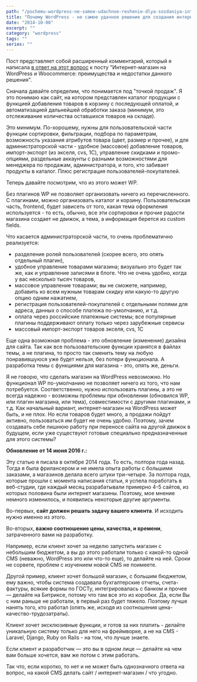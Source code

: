 ```yaml
---
path: "/pochemu-wordpress-ne-samoe-udachnoe-reshenie-dlya-sozdaniya-internet-magazina"
title: "Почему WordPress - не самое удачное решение для создания интернет-магазина"
date: "2014-10-08"
excerpt: ""
category: "wordpress"
tags: ""
series: ""
---
```


Пост представляет собой расширенный комментарий, который я написала [в ответ на этот вопрос](http://oriolo.ru/wordpress-i-woocommerce/#comment-61752) к посту "Интернет-магазин на WordPress и Woocommerce: преимущества и недостатки данного решения".

Сначала давайте определим, что понимается под "точкой продаж". Я это понимаю как сайт, на котором представлен каталог продукции с функцией добавления товаров в корзину с последующей оплатой, и автоматизацией дальнейшей обработки заказа (минимум, это отслеживание количества оставшихся товаров на складе).

Это минимум. По-хорошему, нужны для пользовательской части функции сортировки, фильтрации, подбора по параметрам, возможность указания атрибутов товара (цвет, размер и прочее), и для администраторской части - удобное (массовое) добавление товаров, импорт-экспорт (из экселя, cvs, 1C), управление скидками и промо-опциями, раздельные аккаунты с разными возможностями для менеджера по продажам, администратора, и того, кто забивает продукты в каталог. Плюс регистрация пользователей-покупателей.

Теперь давайте посмотрим, что из этого может WP.

Без плагинов WP не позволяет организовать ничего из перечисленного. С плагинами, можно организовать каталог и корзину. Пользовательская часть, frontend, будет зависеть от того, какая тема оформления используется - то есть, обычно, все эти сортировки и прочие радости магазина создает не движок, а тема, а информация берется из custom fields.

Что касается администраторской части, то очень проблематично реализуется:

- разделение ролей пользователей (скорее всего, это опять отдельный плагин),
- удобное управление товарами магазина; визуально это будет так же, как и управление записями в блоге. Что не очень удобно, когда у вас несколько тысяч товаров,
- массовое управление товарами; вы не сможете, например, добавить ко всем нужным товарам скидку или какую-то другую опцию одним нажатием,
- регистрация пользователей-покупателей с отдельными полями для адреса, данных о способе платежа по-умолчанию, и т.д.
- оплата через российские платежные системы; все популярные плагины поддерживают оплату только через зарубежные сервисы
- массовый импорт-экспорт товаров экселя, cvs, 1C

Еще одна возможная проблема - это обновление (изменение) дизайна для сайта. Так как все пользовательские функции хранятся в файлах темы, а не плагина, то просто так сменить тему на любую понравившуюся уже будет нельзя, без потери функционала. А разработка темы с функциями для магазина - это, опять же, деньги.

Я не говорю, что сделать магазин на WordPress невозможно. Но функционал WP по-умолчанию не позволяет ничего из того, что нам потребуется. Соответственно, нужно использовать плагины, а это не всегда надежно - возможны проблемы при обновлении (обновился WP, или плагин магазина, или тема), совместимости с другими плагинами, и т.д. Как начальный вариант, интернет-магазин на WordPress может быть, и не плох. Но если товаров будет много, а продажи пойдут активно, пользоваться им будет не очень удобно. Поэтому, зачем создавать себе лишнюю работу при переносе сайта на другой движок в будущем, если уже существуют готовые специально предназначенные для этого системы?

**Обновление от 14 июня 2016 г.:**

Эту статью я писала в октябре 2014 года. То есть, полтора года назад. Тогда я была фрилансером и не имела опыта работы с большими заказами, а магазинов делала всего штуки три-четыре. За полтора года, которые прошли с момента написания статьи, я успела поработать в веб-студии, где каждый месяц разрабатывали примерно 4-5 сайтов, из которых половина были интернет магазины. Поэтому, мое мнение немного изменилось, и появились некоторые другие аргументы.

Во-первых, **сайт должен решать задачу вашего клиента**. И исходить нужно именно из этого.

Во-вторых, **важно соотношение цены, качества, и времени**, затраченного вами на разработку.

Например, если клиент хочет за неделю запустить магазин с небольшим бюджетом, а вы до этого работали только с какой-то одной CMS (неважно, WordPress это или что-то еще), то делайте на ней. Сроки не сорвете, проблем с изучением новой CMS не поимеете.

Другой пример, клиент хочет большой магазин, с большим бюджетом, ему важно, чтобы система создавала бухгалтерские отчеты, счета-фактуры, всякие формы по ГОСТу, интегрировалась с банком и прочее — делайте на Битриксе, потому что там все это из коробки. Да, если Вы с ним раньше не работали, в первый раз будет тяжело. Поэтому лучше нанять того, кто работал (опять же, исходя из соотношения цена-качество-трудозатраты).

Клиент хочет эксклюзивные функции, и готов за них платить - делайте уникальную систему только для него на фреймворке, а не на CMS - Laravel, Django, Ruby on Rails - на том, что лучше знаете.

Если клиент и разработчик — это вы в одном лице — делайте на чем вам больше хочется, вам же потом с этим работать.

Так что, если коротко, то нет и не может быть однозначного ответа на вопрос, на какой CMS делать сайт / интернет-магазин / что угодно.
